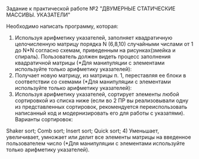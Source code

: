 Задание к практической работе №2 "ДВУМЕРНЫЕ СТАТИЧЕСКИЕ МАССИВЫ. УКАЗАТЕЛИ"

Необходимо написать программу, которая:

1)    Используя арифметику указателей, заполняет квадратичную целочисленную матрицу порядка N (6,8,10) случайными числами от 1 до  N*N согласно схемам, приведенным на рисунках(змейка и спираль). Пользователь должен видеть процесс заполнения квадратичной матрицы (*Для манипуляции с элементами используйте только арифметику указателей):
2)    Получает новую матрицу, из матрицы п. 1, переставляя ее блоки в соответствии со схемами (*Для манипуляции с элементами используйте только арифметику указателей):
3)    Используя арифметику указателей, сортирует элементы любой сортировкой из списка ниже (если во 2 ПР вы реализовывали одну из представленных сортировок, рекомендуется переиспользовать написанный код и модернизировать его для работы с указатями). 
Варианты сортировок:

Shaker sort;
Comb sort;
Insert sort;
Quick sort;
4)    Уменьшает, увеличивает, умножает или делит все элементы матрицы на введенное пользователем число (*Для манипуляции с элементами используйте только арифметику указателей).
